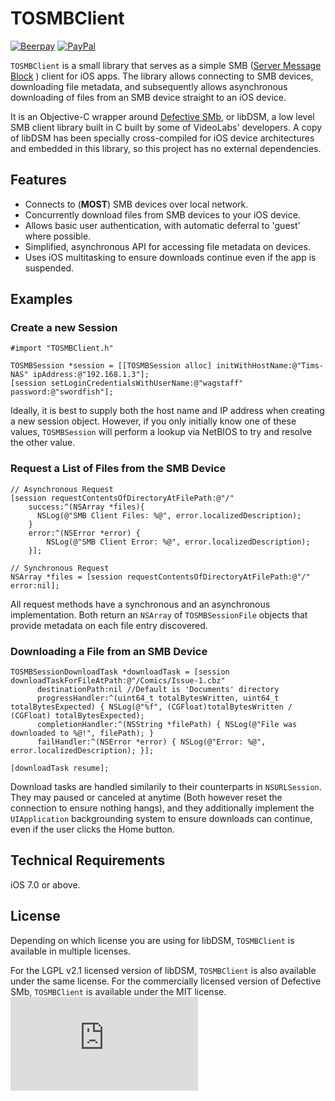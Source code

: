 # TOSMBClient

[![Beerpay](https://beerpay.io/TimOliver/TOSMBClient/badge.svg?style=flat)](https://beerpay.io/TimOliver/TOSMBClient)
[![PayPal](https://img.shields.io/badge/paypal-donate-blue.svg)](https://www.paypal.com/cgi-bin/webscr?cmd=_s-xclick&hosted_button_id=M4RKULAVKV7K8)

`TOSMBClient` is a small library that serves as a simple SMB ([Server Message Block](https://en.wikipedia.org/wiki/Server_Message_Block) ) client for iOS apps. The library allows connecting to SMB devices, downloading file metadata, and subsequently allows asynchronous downloading of files from an SMB device straight to an iOS device.

It is an Objective-C wrapper around [Defective SMb](http://videolabs.github.io/libdsm), or libDSM, a low level SMB client library built in C built by some of VideoLabs' developers. A copy of libDSM has been specially cross-compiled for iOS device architectures and embedded in this library, so this project has no external dependencies.


## Features
* Connects to (**MOST**) SMB devices over local network.
* Concurrently download files from SMB devices to your iOS device.
* Allows basic user authentication, with automatic deferral to 'guest' where possible.
* Simplified, asynchronous API for accessing file metadata on devices.
* Uses iOS multitasking to ensure downloads continue even if the app is suspended.

## Examples
### Create a new Session

```objc
#import "TOSMBClient.h"

TOSMBSession *session = [[TOSMBSession alloc] initWithHostName:@"Tims-NAS" ipAddress:@"192.168.1.3"];
[session setLoginCredentialsWithUserName:@"wagstaff" password:@"swordfish"];
```
Ideally, it is best to supply both the host name and IP address when creating a new session object. However, if you only initially know one of these values, `TOSMBSession` will perform a lookup via NetBIOS to try and resolve the other value.

### Request a List of Files from the SMB Device
```objc
// Asynchronous Request
[session requestContentsOfDirectoryAtFilePath:@"/"
    success:^(NSArray *files){ 
      NSLog(@"SMB Client Files: %@", error.localizedDescription);
    }
    error:^(NSError *error) {
        NSLog(@"SMB Client Error: %@", error.localizedDescription);
    }];
    
// Synchronous Request
NSArray *files = [session requestContentsOfDirectoryAtFilePath:@"/" error:nil];
```
All request methods have a synchronous and an asynchronous implementation. Both return an `NSArray` of `TOSMBSessionFile` objects that provide metadata on each file entry discovered.

### Downloading a File from an SMB Device
```objc
TOSMBSessionDownloadTask *downloadTask = [session downloadTaskForFileAtPath:@"/Comics/Issue-1.cbz"
      destinationPath:nil //Default is 'Documents' directory
      progressHandler:^(uint64_t totalBytesWritten, uint64_t totalBytesExpected) { NSLog(@"%f", (CGFloat)totalBytesWritten / (CGFloat) totalBytesExpected);
      completionHandler:^(NSString *filePath) { NSLog(@"File was downloaded to %@!", filePath); }
      failHandler:^(NSError *error) { NSLog(@"Error: %@", error.localizedDescription); }];

[downloadTask resume];
```
Download tasks are handled similarily to their counterparts in `NSURLSession`. They may paused or canceled at anytime (Both however reset the connection to ensure nothing hangs), and they additionally implement the `UIApplication` backgrounding system to ensure downloads can continue, even if the user clicks the Home button.

## Technical Requirements
iOS 7.0 or above.

## License
Depending on which license you are using for libDSM, `TOSMBClient` is available in multiple licenses.

For the LGPL v2.1 licensed version of libDSM, `TOSMBClient` is also available under the same license. 
For the commercially licensed version of Defective SMb, `TOSMBClient` is available under the MIT license. ![analytics](https://ga-beacon.appspot.com/UA-5643664-16/TOSMBClient/README.md?pixel)
